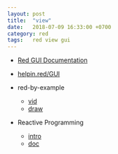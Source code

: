 ```yaml
---
layout: post
title:  "view"
date:   2018-07-09 16:33:00 +0700
category: red
tags:   red view gui
---
```


- [Red GUI Documentation](https://doc.red-lang.org/en/gui.html)

- [helpin.red/GUI](http://helpin.red/GUI.html)

- red-by-example
  + [vid](http://www.red-by-example.org/vid.html)
  + [draw](http://www.red-by-example.org/draw.html)

- Reactive Programming
  + [intro](https://www.red-lang.org/2016/06/061-reactive-programming.html)
  + [doc](https://doc.red-lang.org/en/reactivity.html)
